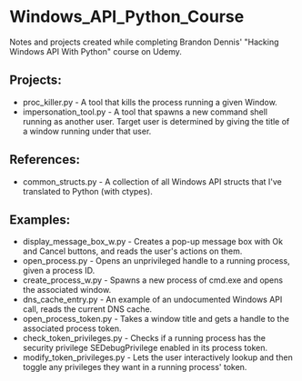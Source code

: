 # Windows_API_Python_Course
Notes and projects created while completing Brandon Dennis' "Hacking Windows API With Python" course on Udemy.

## Projects:
- proc_killer.py - A tool that kills the process running a given Window.
- impersonation_tool.py - A tool that spawns a new command shell running as another user. Target user is determined by giving the title of a window running under that user.

## References:
- common_structs.py - A collection of all Windows API structs that I've translated to Python (with ctypes).

## Examples:
- display_message_box_w.py - Creates a pop-up message box with Ok and Cancel buttons, and reads the user's actions on them.
- open_process.py - Opens an unprivileged handle to a running process, given a process ID.
- create_process_w.py - Spawns a new process of cmd.exe and opens the associated window.
- dns_cache_entry.py - An example of an undocumented Windows API call, reads the current DNS cache.
- open_process_token.py - Takes a window title and gets a handle to the associated process token.
- check_token_privileges.py - Checks if a running process has the security privilege SEDebugPrivilege enabled in its process token.
- modify_token_privileges.py - Lets the user interactively lookup and then toggle any privileges they want in a running process' token. 

